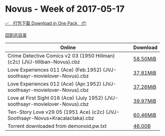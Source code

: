 # Novus - Week of 2017-05-17

[✅&emsp;打包下载 Download in One Pack&emsp;📦](https://pan.baidu.com/s/1c1MgkTE)

[回到总目录](https://github.com/alicewish/markdown/blob/master/Catalogs.md)



Online | Download
--- | ---
Crime Detective Comics v2 03 (1950 Hillman) (c2c) (JVJ-tilliban-Novus).cbz | [58.50MiB](https://pan.baidu.com/s/1c1MgkTE#list/path=%2FNovus%20-%20Week%20of%202017%20Q2%2FNovus%20-%20Week%20of%202017-05-17%2F%E3%82%B5%E3%82%A2%E3%82%AF%E3%82%AB%E3%82%A8%E3%82%B3%E3%82%A8%E3%82%AB%E3%82%A4%E3%82%BD%E3%82%AF%E3%82%AF%E3%82%AA%E3%82%BD%E3%82%A8%E3%82%B3%E3%82%AA%E3%82%B7%E3%82%AA%E3%82%AD%E3%82%B1%E3%82%A8%E3%82%AD%E3%82%AA%E3%82%A8%E3%82%A6%E3%82%A8%E3%82%BB%E3%82%B9%E3%82%BB%E3%82%AA%E3%82%AA&parentPath=%2FNovus%20-%20Week%20of%202017%20Q2)
Love Experiences 011 (Ace) (Feb.1952) (JVJ-soothsayr-movielover-Novus).cbz | [37.81MiB](https://pan.baidu.com/s/1c1MgkTE#list/path=%2FNovus%20-%20Week%20of%202017%20Q2%2FNovus%20-%20Week%20of%202017-05-17%2F%E3%82%B3%E3%82%A6%E3%82%BD%E3%82%B5%E3%82%A8%E3%82%B7%E3%82%AB%E3%82%B7%E3%82%AB%E3%82%A4%E3%82%A4%E3%82%AD%E3%82%AB%E3%82%BF%E3%82%A4%E3%82%AB%E3%82%AF%E3%82%AF%E3%82%AD%E3%82%AF%E3%82%A4%E3%82%B9%E3%82%B7%E3%82%AD%E3%82%BF%E3%82%AF%E3%82%A2%E3%82%BB%E3%82%B1%E3%82%B1%E3%82%BB%E3%82%B9&parentPath=%2FNovus%20-%20Week%20of%202017%20Q2)
Love Experiences 012 (Ace) (Apr.1952) (JVJ-soothsayr-movielover-Novus).cbz | [37.26MiB](https://pan.baidu.com/s/1c1MgkTE#list/path=%2FNovus%20-%20Week%20of%202017%20Q2%2FNovus%20-%20Week%20of%202017-05-17%2F%E3%82%AD%E3%82%B9%E3%82%A4%E3%82%B9%E3%82%B5%E3%82%AF%E3%82%A4%E3%82%B3%E3%82%AD%E3%82%AA%E3%82%B1%E3%82%A8%E3%82%AB%E3%82%AB%E3%82%AB%E3%82%AA%E3%82%BD%E3%82%B7%E3%82%B7%E3%82%AF%E3%82%A2%E3%82%AB%E3%82%AA%E3%82%A4%E3%82%A8%E3%82%BF%E3%82%AD%E3%82%BD%E3%82%A2%E3%82%BD%E3%82%B7%E3%82%AF&parentPath=%2FNovus%20-%20Week%20of%202017%20Q2)
Love at First Sight 016 (Ace) (July 1952) (JVJ-soothsayr-movielover-Novus).cbz | [39.97MiB](https://pan.baidu.com/s/1c1MgkTE#list/path=%2FNovus%20-%20Week%20of%202017%20Q2%2FNovus%20-%20Week%20of%202017-05-17%2F%E3%82%BD%E3%82%BF%E3%82%AF%E3%82%A4%E3%82%B3%E3%82%B5%E3%82%BF%E3%82%A6%E3%82%A4%E3%82%AB%E3%82%AB%E3%82%A2%E3%82%A6%E3%82%AD%E3%82%B7%E3%82%AB%E3%82%BD%E3%82%B5%E3%82%AB%E3%82%A8%E3%82%AB%E3%82%A4%E3%82%B9%E3%82%BF%E3%82%A6%E3%82%A8%E3%82%B7%E3%82%A4%E3%82%A2%E3%82%BF%E3%82%AA%E3%82%B9&parentPath=%2FNovus%20-%20Week%20of%202017%20Q2)
Ten-Story Love v29 05 (1951 Ace) (c2c) (JVJ-Soothsayr-Novus+Kracalactaka).cbz | [60.46MiB](https://pan.baidu.com/s/1c1MgkTE#list/path=%2FNovus%20-%20Week%20of%202017%20Q2%2FNovus%20-%20Week%20of%202017-05-17%2F%E3%82%A4%E3%82%B1%E3%82%A2%E3%82%A4%E3%82%B1%E3%82%AA%E3%82%B3%E3%82%BF%E3%82%B3%E3%82%AB%E3%82%B9%E3%82%BB%E3%82%B3%E3%82%A6%E3%82%AD%E3%82%B9%E3%82%A8%E3%82%A2%E3%82%B3%E3%82%AD%E3%82%A2%E3%82%B1%E3%82%BD%E3%82%BD%E3%82%B5%E3%82%A2%E3%82%B9%E3%82%A6%E3%82%BD%E3%82%BF%E3%82%B3%E3%82%BD&parentPath=%2FNovus%20-%20Week%20of%202017%20Q2)
Torrent downloaded from demonoid.pw.txt | [46.00B](https://pan.baidu.com/s/1c1MgkTE#list/path=%2FNovus%20-%20Week%20of%202017%20Q2%2FNovus%20-%20Week%20of%202017-05-17%2F%E3%82%AD%E3%82%B7%E3%82%B7%E3%82%AD%E3%82%AD%E3%82%BB%E3%82%AA%E3%82%A8%E3%82%BD%E3%82%B1%E3%82%B5%E3%82%A2%E3%82%BD%E3%82%BD%E3%82%BF%E3%82%A2%E3%82%BD%E3%82%A8%E3%82%A8%E3%82%A8%E3%82%BF%E3%82%AF%E3%82%A4%E3%82%A8%E3%82%AD%E3%82%B5%E3%82%B3%E3%82%BF%E3%82%BF%E3%82%A8%E3%82%A4%E3%82%BB&parentPath=%2FNovus%20-%20Week%20of%202017%20Q2)